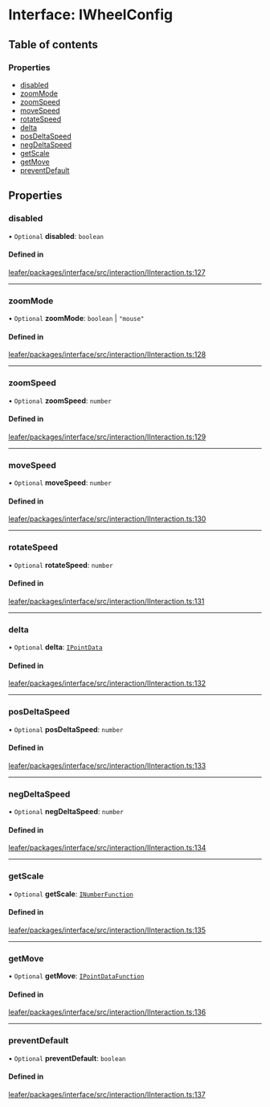# Interface: IWheelConfig

## Table of contents

### Properties

- [disabled](IWheelConfig.md#disabled)
- [zoomMode](IWheelConfig.md#zoommode)
- [zoomSpeed](IWheelConfig.md#zoomspeed)
- [moveSpeed](IWheelConfig.md#movespeed)
- [rotateSpeed](IWheelConfig.md#rotatespeed)
- [delta](IWheelConfig.md#delta)
- [posDeltaSpeed](IWheelConfig.md#posdeltaspeed)
- [negDeltaSpeed](IWheelConfig.md#negdeltaspeed)
- [getScale](IWheelConfig.md#getscale)
- [getMove](IWheelConfig.md#getmove)
- [preventDefault](IWheelConfig.md#preventdefault)

## Properties

### disabled

• `Optional` **disabled**: `boolean`

#### Defined in

[leafer/packages/interface/src/interaction/IInteraction.ts:127](https://github.com/leaferjs/leafer/blob/fd13609/packages/interface/src/interaction/IInteraction.ts#L127)

___

### zoomMode

• `Optional` **zoomMode**: `boolean` \| ``"mouse"``

#### Defined in

[leafer/packages/interface/src/interaction/IInteraction.ts:128](https://github.com/leaferjs/leafer/blob/fd13609/packages/interface/src/interaction/IInteraction.ts#L128)

___

### zoomSpeed

• `Optional` **zoomSpeed**: `number`

#### Defined in

[leafer/packages/interface/src/interaction/IInteraction.ts:129](https://github.com/leaferjs/leafer/blob/fd13609/packages/interface/src/interaction/IInteraction.ts#L129)

___

### moveSpeed

• `Optional` **moveSpeed**: `number`

#### Defined in

[leafer/packages/interface/src/interaction/IInteraction.ts:130](https://github.com/leaferjs/leafer/blob/fd13609/packages/interface/src/interaction/IInteraction.ts#L130)

___

### rotateSpeed

• `Optional` **rotateSpeed**: `number`

#### Defined in

[leafer/packages/interface/src/interaction/IInteraction.ts:131](https://github.com/leaferjs/leafer/blob/fd13609/packages/interface/src/interaction/IInteraction.ts#L131)

___

### delta

• `Optional` **delta**: [`IPointData`](IPointData.md)

#### Defined in

[leafer/packages/interface/src/interaction/IInteraction.ts:132](https://github.com/leaferjs/leafer/blob/fd13609/packages/interface/src/interaction/IInteraction.ts#L132)

___

### posDeltaSpeed

• `Optional` **posDeltaSpeed**: `number`

#### Defined in

[leafer/packages/interface/src/interaction/IInteraction.ts:133](https://github.com/leaferjs/leafer/blob/fd13609/packages/interface/src/interaction/IInteraction.ts#L133)

___

### negDeltaSpeed

• `Optional` **negDeltaSpeed**: `number`

#### Defined in

[leafer/packages/interface/src/interaction/IInteraction.ts:134](https://github.com/leaferjs/leafer/blob/fd13609/packages/interface/src/interaction/IInteraction.ts#L134)

___

### getScale

• `Optional` **getScale**: [`INumberFunction`](INumberFunction.md)

#### Defined in

[leafer/packages/interface/src/interaction/IInteraction.ts:135](https://github.com/leaferjs/leafer/blob/fd13609/packages/interface/src/interaction/IInteraction.ts#L135)

___

### getMove

• `Optional` **getMove**: [`IPointDataFunction`](IPointDataFunction.md)

#### Defined in

[leafer/packages/interface/src/interaction/IInteraction.ts:136](https://github.com/leaferjs/leafer/blob/fd13609/packages/interface/src/interaction/IInteraction.ts#L136)

___

### preventDefault

• `Optional` **preventDefault**: `boolean`

#### Defined in

[leafer/packages/interface/src/interaction/IInteraction.ts:137](https://github.com/leaferjs/leafer/blob/fd13609/packages/interface/src/interaction/IInteraction.ts#L137)

